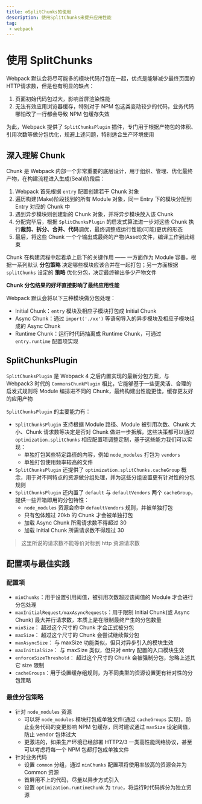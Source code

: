 ```yaml
---
title: ⚙️SplitChunks的使用
description: 使用SplitChunks来提升应用性能
tag:
 - webpack
---
```


# 使用 SplitChunks 

Webpack 默认会将尽可能多的模块代码打包在一起，优点是能够减少最终页面的HTTP请求数，但是也有明显的缺点：
1. 页面初始代码包过大，影响首屏渲染性能
2. 无法有效应用浏览器缓存，特别对于 NPM 包这类变动较少的代码，业务代码哪怕改了一行都会导致 NPM 包缓存失效

为此，Webpack 提供了 `SplitChunksPlugin` 插件，专门用于根据产物包的体积、引用次数等做分包优化，规避上述问题，特别适合生产环境使用

## 深入理解 Chunk

Chunk 是  Webpack 内部一个非常重要的底层设计，用于组织、管理、优化最终产物，在构建流程进入生成(Seal)阶段后：
1. Webpack 首先根据 `entry` 配置创建若干 Chunk 对象
2. 遍历构建(Make)阶段找到的所有 Module 对象，同一 Entry 下的模块分配到 Entry 对应的 Chunk 中
3. 遇到异步模块则创建新的 Chunk 对象，并将异步模块放入该 Chunk
4. 分配完毕后，根据 `SplitChunksPlugin` 的启发式算法进一步对这些 Chunk 执行**裁剪、拆分、合并、代码**调优，最终调整成运行性能(可能)更优的形态
5. 最后，将这些 Chunk 一个个输出成最终的产物(Asset)文件，编译工作到此结束

Chunk 在构建流程中起着承上启下的关键作用 —— 一方面作为 Module 容器，根据一系列默认 **分包策略** 决定哪些模块应该合并在一起打包；另一方面根据 `splitChunks` 设定的 **策略** 优化分包，决定最终输出多少产物文件

**Chunk 分包结果的好坏直接影响了最终应用性能**

Webpack 默认会将以下三种模块做分包处理：
+ Initial Chunk：`entry` 模块及相应子模块打包成 Initial Chunk
+ Async Chunk：通过 `import('./xx')` 等语句导入的异步模块及相应子模块组成的 Async Chunk
+ Runtime Chunk：运行时代码抽离成 Runtime Chunk，可通过 `entry.runtime` 配置项实现

## SplitChunksPlugin

`SplitChunksPlugin` 是 Webpack 4 之后内置实现的最新分包方案，与 Webpack3 时代的 `CommonsChunkPlugin` 相比，它能够基于一些更灵活、合理的启发式规则将 Module 编排进不同的 Chunk，最终构建出性能更佳，缓存更友好的应用产物

`SplitChunksPlugin` 的主要能力有：
- `SplitChunksPlugin` 支持根据 Module 路径、Module 被引用次数、Chunk 大小、Chunk 请求数等决定是否对 Chunk 做进一步拆解，这些决策都可以通过 `optimization.splitChunks` 相应配置项调整定制，基于这些能力我们可以实现：
  - 单独打包某些特定路径的内容，例如 `node_modules` 打包为 `vendors`
  - 单独打包使用频率较高的文件
- `SplitChunksPlugin` 还提供了 `optimization.splitChunks.cacheGroup` 概念，用于对不同特点的资源做分组处理，并为这些分组设置更有针对性的分包规则
- `SplitChunksPlugin` 还内置了 `default` 与 `defaultVendors` 两个 `cacheGroup`，提供一些开箱即用的分包特性：
  - `node_modules` 资源会命中 `defaultVendors` 规则，并被单独打包
  - 只有包体超过 20kb 的 Chunk 才会被单独打包
  - 加载 Async Chunk 所需请求数不得超过 30
  - 加载 Initial Chunk 所需请求数不得超过 30
> 这里所说的请求数不能等价对标到 http 资源请求数

## 配置项与最佳实践

### 配置项

- `minChunks`：用于设置引用阈值，被引用次数超过该阈值的 Module 才会进行分包处理
- `maxInitialRequest/maxAsyncRequests`：用于限制 Initial Chunk(或 Async Chunk) 最大并行请求数，本质上是在限制最终产生的分包数量
- `minSize`： 超过这个尺寸的 Chunk 才会正式被分包
- `maxSize`： 超过这个尺寸的 Chunk 会尝试继续做分包
- `maxAsyncSize`： 与 maxSize 功能类似，但只对异步引入的模块生效
- `maxInitialSize`： 与 maxSize 类似，但只对 entry 配置的入口模块生效
- `enforceSizeThreshold`： 超过这个尺寸的 Chunk 会被强制分包，忽略上述其它 size 限制
- `cacheGroups`：用于设置缓存组规则，为不同类型的资源设置更有针对性的分包策略

### 最佳分包策略

+ 针对 `node_modules` 资源
  - 可以将 `node_modules` 模块打包成单独文件(通过 `cacheGroups` 实现)，防止业务代码的变更影响 NPM 包缓存，同时建议通过 `maxSize` 设定阈值，防止 vendor 包体过大
  - 更激进的，如果生产环境已经部署 HTTP2/3 一类高性能网络协议，甚至可以考虑将每一个 NPM 包都打包成单独文件
+ 针对业务代码
  - 设置 `common` 分组，通过 `minChunks` 配置项将使用率较高的资源合并为 Common 资源
  - 首屏用不上的代码，尽量以异步方式引入
  - 设置 `optimization.runtimeChunk` 为 `true`，将运行时代码拆分为独立资源

